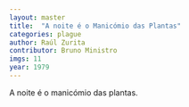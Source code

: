 ```yaml
---
layout: master
title:  "A noite é o Manicómio das Plantas"
categories: plague
author: Raúl Zurita
contributor: Bruno Ministro
imgs: 11
year: 1979
---
```


A noite é o manicómio das plantas.



